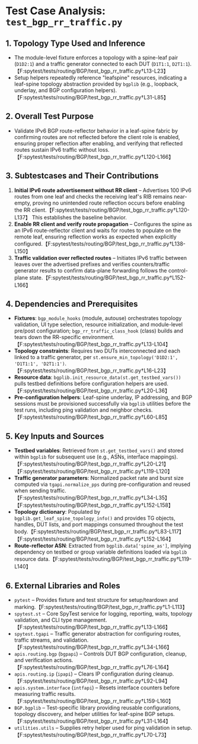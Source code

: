 # Test Case Analysis: `test_bgp_rr_traffic.py`

## 1. Topology Type Used and Inference
- The module-level fixture enforces a topology with a spine-leaf pair (`D1D2:1`) and a traffic generator connected to each DUT (`D1T1:1`, `D2T1:1`).【F:spytest/tests/routing/BGP/test_bgp_rr_traffic.py†L13-L23】
- Setup helpers repeatedly reference "leafspine" resources, indicating a leaf-spine topology abstraction provided by `bgplib` (e.g., loopback, underlay, and BGP configuration helpers).【F:spytest/tests/routing/BGP/test_bgp_rr_traffic.py†L31-L85】

## 2. Overall Test Purpose
- Validate IPv6 BGP route-reflector behavior in a leaf-spine fabric by confirming routes are not reflected before the client role is enabled, ensuring proper reflection after enabling, and verifying that reflected routes sustain IPv6 traffic without loss.【F:spytest/tests/routing/BGP/test_bgp_rr_traffic.py†L120-L166】

## 3. Subtestcases and Their Contributions
1. **Initial IPv6 route advertisement without RR client** – Advertises 100 IPv6 routes from one leaf and checks the receiving leaf's RIB remains near-empty, proving no unintended route reflection occurs before enabling the RR client.【F:spytest/tests/routing/BGP/test_bgp_rr_traffic.py†L120-L137】 This establishes the baseline behavior.
2. **Enable RR client and verify route propagation** – Configures the spine as an IPv6 route-reflector client and waits for routes to populate on the remote leaf, ensuring reflection works as expected when explicitly configured.【F:spytest/tests/routing/BGP/test_bgp_rr_traffic.py†L138-L150】
3. **Traffic validation over reflected routes** – Initiates IPv6 traffic between leaves over the advertised prefixes and verifies counters/traffic generator results to confirm data-plane forwarding follows the control-plane state.【F:spytest/tests/routing/BGP/test_bgp_rr_traffic.py†L152-L166】

## 4. Dependencies and Prerequisites
- **Fixtures**: `bgp_module_hooks` (module, autouse) orchestrates topology validation, UI type selection, resource initialization, and module-level pre/post configuration; `bgp_rr_traffic_class_hook` (class) builds and tears down the RR-specific environment.【F:spytest/tests/routing/BGP/test_bgp_rr_traffic.py†L13-L104】
- **Topology constraints**: Requires two DUTs interconnected and each linked to a traffic generator, per `st.ensure_min_topology('D1D2:1', 'D1T1:1', 'D2T1:1')`.【F:spytest/tests/routing/BGP/test_bgp_rr_traffic.py†L16-L23】
- **Resource data**: `bgplib.init_resource_data(st.get_testbed_vars())` pulls testbed definitions before configuration helpers are used.【F:spytest/tests/routing/BGP/test_bgp_rr_traffic.py†L20-L36】
- **Pre-configuration helpers**: Leaf-spine underlay, IP addressing, and BGP sessions must be provisioned successfully via `bgplib` utilities before the test runs, including ping validation and neighbor checks.【F:spytest/tests/routing/BGP/test_bgp_rr_traffic.py†L60-L85】

## 5. Key Inputs and Sources
- **Testbed variables**: Retrieved from `st.get_testbed_vars()` and stored within `bgplib` for subsequent use (e.g., ASNs, interface mappings).【F:spytest/tests/routing/BGP/test_bgp_rr_traffic.py†L20-L21】【F:spytest/tests/routing/BGP/test_bgp_rr_traffic.py†L119-L120】
- **Traffic generator parameters**: Normalized packet rate and burst size computed via `tgapi.normalize_pps` during pre-configuration and reused when sending traffic.【F:spytest/tests/routing/BGP/test_bgp_rr_traffic.py†L34-L35】【F:spytest/tests/routing/BGP/test_bgp_rr_traffic.py†L152-L158】
- **Topology dictionary**: Populated by `bgplib.get_leaf_spine_topology_info()` and provides TG objects, handles, DUT lists, and port mappings consumed throughout the test body.【F:spytest/tests/routing/BGP/test_bgp_rr_traffic.py†L83-L117】【F:spytest/tests/routing/BGP/test_bgp_rr_traffic.py†L152-L164】
- **Route-reflector ASN**: Extracted from `bgplib.data['spine_as']`, implying dependency on testbed or group variable definitions loaded via `bgplib` resource data.【F:spytest/tests/routing/BGP/test_bgp_rr_traffic.py†L119-L140】

## 6. External Libraries and Roles
- `pytest` – Provides fixture and test structure for setup/teardown and marking.【F:spytest/tests/routing/BGP/test_bgp_rr_traffic.py†L1-L113】
- `spytest.st` – Core SpyTest service for logging, reporting, waits, topology validation, and CLI type management.【F:spytest/tests/routing/BGP/test_bgp_rr_traffic.py†L13-L166】
- `spytest.tgapi` – Traffic generator abstraction for configuring routes, traffic streams, and validation.【F:spytest/tests/routing/BGP/test_bgp_rr_traffic.py†L34-L166】
- `apis.routing.bgp` (`bgpapi`) – Controls DUT BGP configuration, cleanup, and verification actions.【F:spytest/tests/routing/BGP/test_bgp_rr_traffic.py†L76-L164】
- `apis.routing.ip` (`ipapi`) – Clears IP configuration during cleanup.【F:spytest/tests/routing/BGP/test_bgp_rr_traffic.py†L92-L94】
- `apis.system.interface` (`intfapi`) – Resets interface counters before measuring traffic results.【F:spytest/tests/routing/BGP/test_bgp_rr_traffic.py†L159-L160】
- `BGP.bgplib` – Test-specific library providing reusable configurations, topology discovery, and helper utilities for leaf-spine BGP setups.【F:spytest/tests/routing/BGP/test_bgp_rr_traffic.py†L31-L164】
- `utilities.utils` – Supplies retry helper used for ping validation in setup.【F:spytest/tests/routing/BGP/test_bgp_rr_traffic.py†L70-L73】
